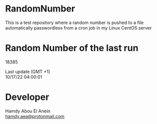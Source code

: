 # RandomNumber    
This is a test repository where a random number is pushed to a file automatically passwordless from a cron job in my Linux CentOS server    
# Random Number of the last run   
18385
      
Last update (GMT +1)    
10/17/22 04:00:01
# Developer    
Hamdy Abou El Anein   
hamdy.aea@protonmail.com
